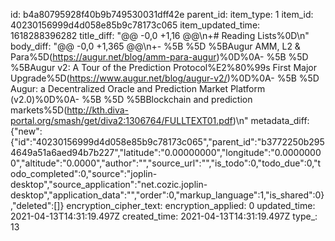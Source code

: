 id: b4a80795928f40b9b749530031dff42e
parent_id: 
item_type: 1
item_id: 40230156999d4d058e85b9c78173c065
item_updated_time: 1618288396282
title_diff: "@@ -0,0 +1,16 @@\\n+# Reading Lists%0D\\n"
body_diff: "@@ -0,0 +1,365 @@\\n+- %5B %5D %5BAugur AMM, L2 & Para%5D(https://augur.net/blog/amm-para-augur)%0D%0A- %5B %5D %5BAugur v2: A Tour of the Prediction Protocol%E2%80%99s First Major Upgrade%5D(https://www.augur.net/blog/augur-v2/)%0D%0A- %5B %5D Augur: a Decentralized Oracle and Prediction Market Platform (v2.0)%0D%0A- %5B %5D %5BBlockchain and prediction markets%5D(http://kth.diva-portal.org/smash/get/diva2:1306764/FULLTEXT01.pdf)\\n"
metadata_diff: {"new":{"id":"40230156999d4d058e85b9c78173c065","parent_id":"b3772250b2954649a51a6aed94b7b227","latitude":"0.00000000","longitude":"0.00000000","altitude":"0.0000","author":"","source_url":"","is_todo":0,"todo_due":0,"todo_completed":0,"source":"joplin-desktop","source_application":"net.cozic.joplin-desktop","application_data":"","order":0,"markup_language":1,"is_shared":0},"deleted":[]}
encryption_cipher_text: 
encryption_applied: 0
updated_time: 2021-04-13T14:31:19.497Z
created_time: 2021-04-13T14:31:19.497Z
type_: 13